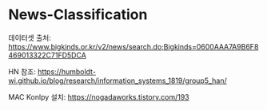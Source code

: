 # News-Classification
데이터셋 출처:
https://www.bigkinds.or.kr/v2/news/search.do;Bigkinds=0600AAA7A9B6F8469013322C71FD5DCA

HN 참조:
https://humboldt-wi.github.io/blog/research/information_systems_1819/group5_han/

MAC Konlpy 설치:
https://nogadaworks.tistory.com/193
